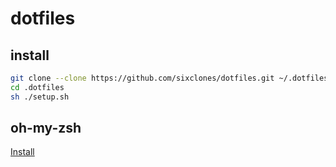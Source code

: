 # dotfiles

## install
```bash
git clone --clone https://github.com/sixclones/dotfiles.git ~/.dotfiles
cd .dotfiles
sh ./setup.sh
```

## oh-my-zsh
[Install](https://github.com/robbyrussell/oh-my-zsh)

